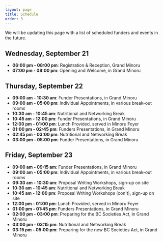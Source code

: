 ```yaml
---
layout: page
title: Schedule
order: 3
---
```


We will be updating this page with a list of scheduled funders and events in the future.


## Wednesday, September 21

* **06:00 pm - 08:00 pm**: Registration & Reception, Grand Minoru
* **07:00 pm - 08:00 pm**: Opening and Welcome, in Grand Minoru

## Thursday, September 22

* **09:00 am - 10:30 am**: Funder Presentations, in Grand Minoru
* **09:00 am - 05:00 pm**: Individual Appointments, in various break-out rooms
* **10:30 am - 10:45 am**: Nutritional and Networking Break
* **10:45 am - 12:00 pm**: Funder Presentations, in Grand Minoru
* **12:00 pm - 01:00 pm**: Lunch Provided, served in Minoru Foyer
* **01:00 pm - 02:45 pm**: Funders Presentations, in Grand Minoru
* **02:45 pm - 03:00 pm**: Nutritional and Networking Break
* **03:00 pm - 05:00 pm**: Funder Presentations, in Grand Minoru

## Friday, September 23

* **09:00 am - 09:15 am**: Funder Presentations, in Grand Minoru
* **09:00 am - 05:00 pm**: Individual Appointments, in various break-out rooms
* **09:30 am - 10:30 am**: Proposal Writing Workshops, sign-up on site 
* **10:30 am - 10:45 am**: Nutritional and Networking Break
* **10:45 am - 12:00 pm**: Proposal Writing Workshops (con't), sign-up on site
* **12:00 pm - 01:00 pm**: Lunch Provided, served in Minoru Foyer
* **01:00 pm - 01:45 pm**: Funders Presentations, in Grand Minoru
* **02:00 pm - 03:00 pm**: Preparing for the BC Societies Act, in Grand Minoru
* **03:00 pm - 03:15 pm**: Nutritional and Networking Break
* **03:15 pm - 05:00 pm**: Preparing for the new BC Societies Act, in Grand Minoru
